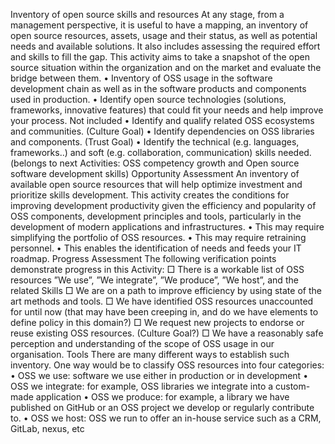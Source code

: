  Inventory of open source skills and resources 
At any stage, from a management perspective, it is useful to have a mapping, an inventory of open source resources, assets, usage and their status, as well as potential needs and available solutions. It also includes assessing the required effort and skills to fill the gap. 
This activity aims to take a snapshot of the open source situation within the organization and on the market and evaluate the bridge between them. 
• Inventory of OSS usage in the software development chain as well as in the software products and components used in production. 
• Identify open source technologies (solutions, frameworks, innovative features) that could fit your needs and help improve your process. 
Not included 
• Identify and qualify related OSS ecosystems and communities. (Culture Goal) • Identify dependencies on OSS libraries and components. (Trust Goal) 
• Identify the technical (e.g. languages, frameworks..) and soft (e.g. collaboration, communication) skills needed. (belongs to next Activities: OSS competency growth and Open source software development skills) 
Opportunity Assessment 
An inventory of available open source resources that will help optimize investment and prioritize skills development. 
This activity creates the conditions for improving development productivity given the efficiency and popularity of OSS components, development principles and tools, particularly in the development of modern applications and infrastructures. 
• This may require simplifying the portfolio of OSS resources. 
• This may require retraining personnel. 
• This enables the identification of needs and feeds your IT roadmap. 
Progress Assessment 
The following verification points demonstrate progress in this Activity: 
□ There is a workable list of OSS resources ”We use”, ”We integrate”, ”We produce”, ”We host”, and the related Skills 
□ We are on a path to improve efficiency by using state of the art methods and tools. □ We have identified OSS resources unaccounted for until now (that may have been creeping in, and do we have elements to define policy in this domain?) 
□ We request new projects to endorse or reuse existing OSS resources. (Culture Goal?) □ We have a reasonably safe perception and understanding of the scope of OSS usage in our organisation. 
Tools 
There are many different ways to establish such inventory. One way would be to classify OSS resources into four categories: 
• OSS we use: software we use either in production or in development 
• OSS we integrate: for example, OSS libraries we integrate into a custom-made application • OSS we produce: for example, a library we have published on GitHub or an OSS project we develop or regularly contribute to. 
• OSS we host: OSS we run to offer an in-house service such as a CRM, GitLab, nexus, etc

